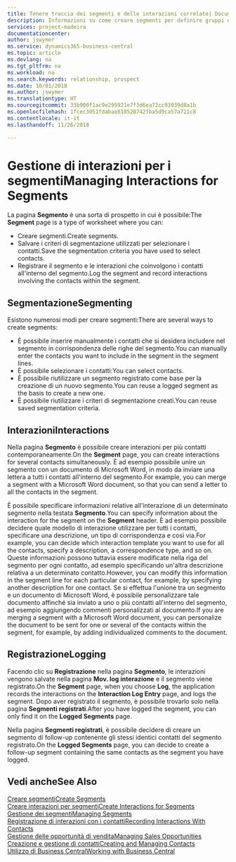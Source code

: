 ```yaml
---
title: Tenere traccia dei segmenti e delle interazioni correlate| Documenti Microsoft
description: Informazioni su come creare segmenti per definire gruppi di contatti e specificare delle interazioni per i segmenti.
services: project-madeira
documentationcenter: 
author: jswymer
ms.service: dynamics365-business-central
ms.topic: article
ms.devlang: na
ms.tgt_pltfrm: na
ms.workload: na
ms.search.keywords: relationship, prospect
ms.date: 10/01/2018
ms.author: jswymer
ms.translationtype: HT
ms.sourcegitcommit: 33b900f1ac9e295921e7f3d6ea72cc93939d8a1b
ms.openlocfilehash: 1fcec3051fdabae818528742fba5d9ca57a721c8
ms.contentlocale: it-it
ms.lasthandoff: 11/26/2018

---
```

# <a name="managing-interactions-for-segments"></a><span data-ttu-id="6d9b7-103">Gestione di interazioni per i segmenti</span><span class="sxs-lookup"><span data-stu-id="6d9b7-103">Managing Interactions for Segments</span></span>
<span data-ttu-id="6d9b7-104">La pagina **Segmento** è una sorta di prospetto in cui è possibile:</span><span class="sxs-lookup"><span data-stu-id="6d9b7-104">The **Segment** page is a type of worksheet where you can:</span></span>

* <span data-ttu-id="6d9b7-105">Creare segmenti.</span><span class="sxs-lookup"><span data-stu-id="6d9b7-105">Create segments.</span></span>
* <span data-ttu-id="6d9b7-106">Salvare i criteri di segmentazione utilizzati per selezionare i contatti.</span><span class="sxs-lookup"><span data-stu-id="6d9b7-106">Save the segmentation criteria you have used to select contacts.</span></span>
* <span data-ttu-id="6d9b7-107">Registrare il segmento e le interazioni che coinvolgono i contatti all'interno del segmento.</span><span class="sxs-lookup"><span data-stu-id="6d9b7-107">Log the segment and record interactions involving the contacts within the segment.</span></span>

## <a name="segmenting"></a><span data-ttu-id="6d9b7-108">Segmentazione</span><span class="sxs-lookup"><span data-stu-id="6d9b7-108">Segmenting</span></span>
<span data-ttu-id="6d9b7-109">Esistono numerosi modi per creare segmenti:</span><span class="sxs-lookup"><span data-stu-id="6d9b7-109">There are several ways to create segments:</span></span>

* <span data-ttu-id="6d9b7-110">È possibile inserire manualmente i contatti che si desidera includere nel segmento in corrispondenza delle righe del segmento.</span><span class="sxs-lookup"><span data-stu-id="6d9b7-110">You can manually enter the contacts you want to include in the segment in the segment lines.</span></span>
* <span data-ttu-id="6d9b7-111">È possibile selezionare i contatti:</span><span class="sxs-lookup"><span data-stu-id="6d9b7-111">You can select contacts.</span></span>
* <span data-ttu-id="6d9b7-112">È possibile riutilizzare un segmento registrato come base per la creazione di un nuovo segmento.</span><span class="sxs-lookup"><span data-stu-id="6d9b7-112">You can reuse a logged segment as the basis to create a new one.</span></span>
* <span data-ttu-id="6d9b7-113">È possibile riutilizzare i criteri di segmentazione creati.</span><span class="sxs-lookup"><span data-stu-id="6d9b7-113">You can reuse saved segmentation criteria.</span></span>

## <a name="interactions"></a><span data-ttu-id="6d9b7-114">Interazioni</span><span class="sxs-lookup"><span data-stu-id="6d9b7-114">Interactions</span></span>
<span data-ttu-id="6d9b7-115">Nella pagina **Segmento** è possibile creare interazioni per più contatti contemporaneamente.</span><span class="sxs-lookup"><span data-stu-id="6d9b7-115">On the **Segment** page, you can create interactions for several contacts simultaneously.</span></span> <span data-ttu-id="6d9b7-116">È ad esempio possibile unire un segmento con un documento di Microsoft Word, in modo da inviare una lettera a tutti i contatti all'interno del segmento.</span><span class="sxs-lookup"><span data-stu-id="6d9b7-116">For example, you can merge a segment with a Microsoft Word document, so that you can send a letter to all the contacts in the segment.</span></span>

<span data-ttu-id="6d9b7-117">È possibile specificare informazioni relative all'interazione di un determinato segmento nella testata **Segmento**.</span><span class="sxs-lookup"><span data-stu-id="6d9b7-117">You can specify information about the interaction for the segment on the **Segment** header.</span></span> <span data-ttu-id="6d9b7-118">È ad esempio possibile decidere quale modello di interazione utilizzare per tutti i contatti, specificare una descrizione, un tipo di corrispondenza e così via.</span><span class="sxs-lookup"><span data-stu-id="6d9b7-118">For example, you can decide which interaction template you want to use for all the contacts, specify a description, a correspondence type, and so on.</span></span> <span data-ttu-id="6d9b7-119">Queste informazioni possono tuttavia essere modificate nella riga del segmento per ogni contatto, ad esempio specificando un'altra descrizione relativa a un determinato contatto.</span><span class="sxs-lookup"><span data-stu-id="6d9b7-119">However, you can modify this information in the segment line for each particular contact, for example, by specifying another description for one contact.</span></span> <span data-ttu-id="6d9b7-120">Se si effettua l'unione tra un segmento e un documento di Microsoft Word, è possibile personalizzare tale documento affinché sia inviato a uno o più contatti all'interno del segmento, ad esempio aggiungendo commenti personalizzati al documento.</span><span class="sxs-lookup"><span data-stu-id="6d9b7-120">If you are merging a segment with a Microsoft Word document, you can personalize the document to be sent for one or several of the contacts within the segment, for example, by adding individualized comments to the document.</span></span>

## <a name="logging"></a><span data-ttu-id="6d9b7-121">Registrazione</span><span class="sxs-lookup"><span data-stu-id="6d9b7-121">Logging</span></span>
<span data-ttu-id="6d9b7-122">Facendo clic su **Registrazione** nella pagina **Segmento**, le interazioni vengono salvate nella pagina **Mov. log interazione** e il segmento viene registrato.</span><span class="sxs-lookup"><span data-stu-id="6d9b7-122">On the **Segment** page, when you choose **Log**, the application records the interactions on the **Interaction Log Entry** page, and logs the segment.</span></span> <span data-ttu-id="6d9b7-123">Dopo aver registrato il segmento, è possibile trovarlo solo nella pagina **Segmenti registrati**.</span><span class="sxs-lookup"><span data-stu-id="6d9b7-123">After you have logged the segment, you can only find it on the **Logged Segments** page.</span></span>

<span data-ttu-id="6d9b7-124">Nella pagina **Segmenti registrati**, è possibile decidere di creare un segmento di follow-up contenente gli stessi identici contatti del segmento registrato.</span><span class="sxs-lookup"><span data-stu-id="6d9b7-124">On the **Logged Segments** page, you can decide to create a follow-up segment containing the same contacts as the segment you have logged.</span></span>

## <a name="see-also"></a><span data-ttu-id="6d9b7-125">Vedi anche</span><span class="sxs-lookup"><span data-stu-id="6d9b7-125">See Also</span></span>
[<span data-ttu-id="6d9b7-126">Creare segmenti</span><span class="sxs-lookup"><span data-stu-id="6d9b7-126">Create Segments</span></span>](marketing-how-create-segment.md)  
[<span data-ttu-id="6d9b7-127">Creare interazioni per segmenti</span><span class="sxs-lookup"><span data-stu-id="6d9b7-127">Create Interactions for Segments</span></span>](marketing-how-create-interactions.md)  
[<span data-ttu-id="6d9b7-128">Gestione dei segmenti</span><span class="sxs-lookup"><span data-stu-id="6d9b7-128">Managing Segments</span></span>](marketing-segments.md)  
[<span data-ttu-id="6d9b7-129">Registrazione di interazioni con i contatti</span><span class="sxs-lookup"><span data-stu-id="6d9b7-129">Recording Interactions With Contacts</span></span>](marketing-interactions.md)  
[<span data-ttu-id="6d9b7-130">Gestione delle opportunità di vendita</span><span class="sxs-lookup"><span data-stu-id="6d9b7-130">Managing Sales Opportunities</span></span>](marketing-manage-sales-opportunities.md)  
[<span data-ttu-id="6d9b7-131">Creazione e gestione di contatti</span><span class="sxs-lookup"><span data-stu-id="6d9b7-131">Creating and Managing Contacts</span></span>](marketing-contacts.md)  
[<span data-ttu-id="6d9b7-132">Utilizzo di Business Central</span><span class="sxs-lookup"><span data-stu-id="6d9b7-132">Working with Business Central</span></span>](ui-work-product.md)

